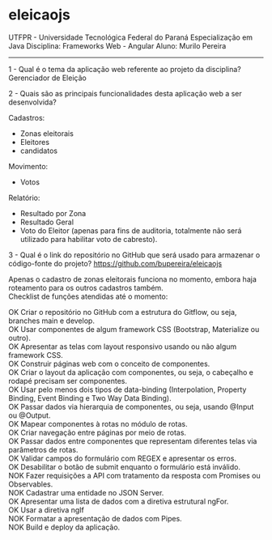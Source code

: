 # eleicaojs

UTFPR - Universidade Tecnológica Federal do Paraná
Especialização em Java
Disciplina: Frameworks Web - Angular
Aluno: Murilo Pereira

---

1 - Qual é o tema da aplicação web referente ao projeto da disciplina?
Gerenciador de Eleição

2 - Quais são as principais funcionalidades desta aplicação web a ser desenvolvida?

Cadastros:
- Zonas eleitorais
- Eleitores
- candidatos

Movimento:
- Votos

Relatório: 
- Resultado por Zona
- Resultado Geral
- Voto do Eleitor (apenas para fins de auditoria, totalmente não será utilizado para habilitar voto de cabresto).

3 - Qual é o link do repositório no GitHub que será usado para armazenar o código-fonte do projeto?
https://github.com/bupereira/eleicaojs

Apenas o cadastro de zonas eleitorais funciona no momento, embora haja roteamento para os outros cadastros também.  
Checklist de funções atendidas até o momento:    
  
OK    Criar o repositório no GitHub com a estrutura do Gitflow, ou seja, branches main e develop.  
OK    Usar componentes de algum framework CSS (Bootstrap, Materialize ou outro).  
OK    Apresentar as telas com layout responsivo usando ou não algum framework CSS.  
OK    Construir páginas web com o conceito de componentes.   
OK    Criar o layout da aplicação com componentes, ou seja, o cabeçalho e rodapé precisam ser componentes.  
OK    Usar pelo menos dois tipos de data-binding (Interpolation, Property Binding, Event Binding e Two Way Data Binding).  
OK    Passar dados via hierarquia de componentes, ou seja, usando @Input ou @Output.  
OK    Mapear componentes à rotas no módulo de rotas.  
OK    Criar navegação entre páginas por meio de rotas.  
OK    Passar dados entre componentes que representam diferentes telas via parâmetros de rotas.   
OK    Validar campos do formulário com REGEX e apresentar os erros.  
OK    Desabilitar o botão de submit enquanto o formulário está inválido.  
NOK    Fazer requisições a API com tratamento da resposta com Promises ou Observables.  
NOK    Cadastrar uma entidade no JSON Server.  
OK     Apresentar uma lista de dados com a diretiva estrutural ngFor.  
OK     Usar a diretiva ngIf  
NOK    Formatar a apresentação de dados com Pipes.  
NOK    Build e deploy da aplicação.
